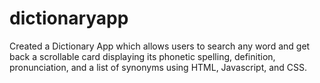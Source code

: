 # dictionaryapp

Created a Dictionary App which allows users to search any word and get back a scrollable 
card displaying its phonetic spelling, definition, pronunciation, and a list of synonyms 
using HTML, Javascript, and CSS.
